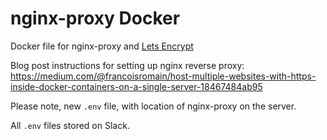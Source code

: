 # nginx-proxy Docker

Docker file for nginx-proxy and [Lets Encrypt](https://letsencrypt.org)

Blog post instructions for setting up nginx reverse proxy:  
<https://medium.com/@francoisromain/host-multiple-websites-with-https-inside-docker-containers-on-a-single-server-18467484ab95>

Please note, new `.env` file, with location of nginx-proxy on the server.

All `.env` files stored on Slack.
